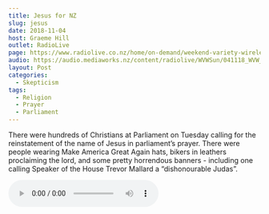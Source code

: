 ```yaml
---
title: Jesus for NZ
slug: jesus
date: 2018-11-04
host: Graeme Hill
outlet: RadioLive
page: https://www.radiolive.co.nz/home/on-demand/weekend-variety-wireless/2018/11/weekend-variety-wireless-icymi-041118.html
audio: https://audio.mediaworks.nz/content/radiolive/WVWSun/041118_WVW_SkepticalThoughts.mp3
layout: Post
categories:
  - Skepticism
tags:
  - Religion
  - Prayer
  - Parliament
---
```


There were hundreds of Christians at Parliament on Tuesday calling for the reinstatement of the name of Jesus in parliament’s prayer. There were people wearing Make America Great Again hats, bikers in leathers proclaiming the lord, and some pretty horrendous banners - including one calling Speaker of the House Trevor Mallard a “dishonourable Judas”.

<!-- more -->

<audio controls src="/media/audio/skepticism/Jesus.mp3" />

A few of us atheists were also there, carrying placards demanding the inclusion of Thor, Satan, the Flying Spaghetti Monster and others in the prayer, in the interests of fairness. Our more serious point was that the state should be secular, and should avoid favouring any particular deity.

The organisers seemed to be well bankrolled, with a stage and two large screens. There was talk from an MP of how you don’t have to have intelligence, that all you need is a willingness to be obedient to god. Of course, there’s a stage in the middle between god and those who are being told to be obedient - the pastors. Those in charge get to decide what god is telling people to believe and do, and they were out there telling people to trust them.

@[youtube](https://youtu.be/7bTYpmLXVsU)

Thomas Manch mentioned us in an [article for Stuff](https://www.stuff.co.nz/national/politics/108210971/parliamentary-prayer-rally-calls-for-speaker-to-reinstate-references-of-jesus), but I was surprised that he called us “hecklers”. To me, heckling is harassment of a speaker in order to try to stop them speaking. We in no way tried to cause issues for the organisers, speakers or attendees - we simply stood on the pavement outside of parliament and waved our banners while occasionally shouting out slogans like “all gods or none” or “separation of church and state”. Many people laughed at our signs and took pictures, nobody seemed to have any problems with us being there, some of us were prayed for, and we talked with several Christians in a friendly, understanding way.

One thing that surprised me in conversations we had with several of the Christians that had attended was that they agreed with our idea that parliament should be fair, and accepted that having just Jesus mentioned in prayer was not fair to other faiths. It struck me as funny that people would turn up to support a rally like this when they disagree with its central message. My guess is that their desire to show their devotion to their belief, and maybe some pressure from religious leaders, is enough to get them to turn up - and that in their heads they’re there to show their love for Jesus, not because of an issue with the parliamentary prayer.

The major argument that the organisers seem to be pushing is that New Zealand is a nation built on Christian values, with a Christian heritage:

@[youtube](https://youtu.be/CrBU7skq9IU?t=50)

Of course, this may be the case - not least because a hundred and fifty years ago, when parliament was created, pretty much everyone was a Christian. But that history doesn’t mean that New Zealand should continue to favour Christianity over other beliefs - we’ve come a long way in the last 150 years, and we have a better understanding now of how to run a fair, equitable society. Arguing that something should be a certain way simply because it has been that way in the past is nonsensical.

There was an earthquake later in the day, which has been claimed as evidence that God is not happy about the prayer change:

> “Seems the Lord chose to remind Parliament who is in control with a big earthquake that caused them to suspend business”

- [Source](https://www.facebook.com/events/226692421389621/permalink/298162054242657/)

> Is it a coincidence that the same day hundreds maybe thousands protested outside parliament, there was an earthquake that sent MPs scrambling from the house?

- Geoffrey Strickland, Thames (in the NZ Herald)

Someone on the March’s Facebook event page [asked](https://www.facebook.com/events/226692421389621/permalink/298536250871904/):

> Is anyone else who went yesterday feeling like the enemy is attacking them?

The responses included:

> Major spiritual warfare is going on. Halloween, witches and satanists are trying their best. But the battle and victory belongs to Jesus! His blood covers not only our sins, but our souls!

> Plead the blood of Jesus over yourself, dwelling, and family. Demons cannot penetrate that, in fact they end up getting beaten up.

In the end, it turns out that the cause of the person’s feeling of being attacked was likely that Facebook held their post back for a day in quarantine, not that demons were attacking her.
